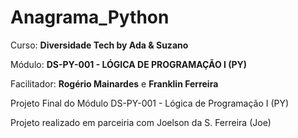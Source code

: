 # Anagrama_Python

Curso: **Diversidade Tech by Ada & Suzano**

Módulo: **DS-PY-001 - LÓGICA DE PROGRAMAÇÃO I (PY)**

Facilitador: **Rogério Mainardes** e **Franklin Ferreira**

Projeto Final do Módulo DS-PY-001 - Lógica de Programação I (PY)


Projeto realizado em parceiria com Joelson da S. Ferreira (Joe)

